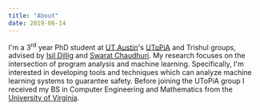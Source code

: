 ```yaml
---
title: "About"
date: 2019-06-14
---
```


I'm a 3<sup>rd</sup> year PhD student at [UT Austin](http://www.utexas.edu)'s
[UToPiA](http://utopia.cs.utexas.edu) and Trishul groups, advised by [Isil
Dillig](http://www.cs.utexas.edu/~isil) and [Swarat
Chaudhuri](http://www.cs.utexas.edu/~swarat). My research focuses on the
intersection of program analysis and machine learning. Specifically, I'm
interested in developing tools and techniques which can analyze machine
learning systems to guarantee safety. Before joining the UToPiA group I
received my BS in Computer Engineering and Mathematics from the [University of
Virginia](http://www.virginia.edu).

